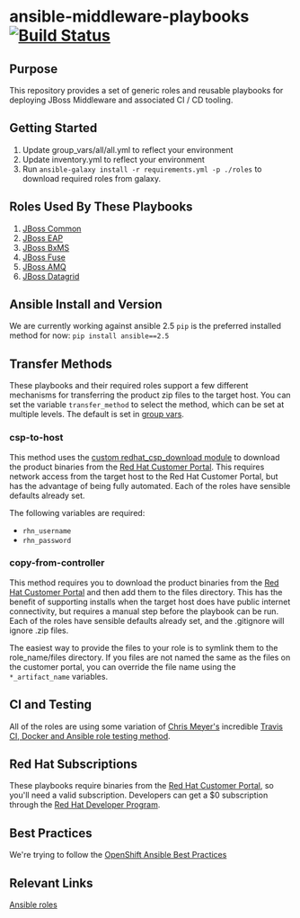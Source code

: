 # ansible-middleware-playbooks [![Build Status](https://travis-ci.org/redhat-cop/ansible-middleware-playbooks.svg)](https://travis-ci.org/redhat-cop/ansible-middleware-playbooks)

## Purpose

This repository provides a set of generic roles and reusable playbooks for deploying JBoss Middleware and associated CI / CD tooling.

## Getting Started

1. Update group_vars/all/all.yml to reflect your environment
2. Update inventory.yml to reflect your environment
3. Run `ansible-galaxy install -r requirements.yml -p ./roles` to download required roles from galaxy.

## Roles Used By These Playbooks

1. [JBoss Common](https://github.com/redhat-cop/ansible-role-jboss-common)
2. [JBoss EAP](https://github.com/redhat-cop/jboss_eap)
3. [JBoss BxMS](https://github.com/redhat-cop/jboss_bxms)
4. [JBoss Fuse](https://github.com/redhat-cop/jboss_fuse)
5. [JBoss AMQ](https://github.com/redhat-cop/jboss_amq)
6. [JBoss Datagrid](https://github.com/redhat-cop/jboss_datagrid)

## Ansible Install and Version

We are currently working against ansible 2.5 `pip` is the preferred installed method for now: `pip install ansible==2.5`

## Transfer Methods

These playbooks and their required roles support a few different mechanisms for transferring the product zip files to the target host. You can set the variable `transfer_method` to select the method, which can be set at multiple levels. The default is set in [group vars](group_vars/all/all.yml).

### csp-to-host

This method uses the [custom redhat_csp_download module](https://github.com/sabre1041/redhat-csp-download) to download the product binaries from the [Red Hat Customer Portal](https://access.redhat.com/downloads/). This requires network access from the target host to the Red Hat Customer Portal, but has the advantage of being fully automated. Each of the roles have sensible defaults already set.

The following variables are required:

- `rhn_username`
- `rhn_password`

### copy-from-controller

This method requires you to download the product binaries from the [Red Hat Customer Portal](https://access.redhat.com/downloads/) and then add them to the files directory. This has the benefit of supporting installs when the target host does have public internet connectivity, but requires a manual step before the playbook can be run. Each of the roles have sensible defaults already set, and the .gitignore will ignore .zip files.

The easiest way to provide the files to your role is to symlink them to the role_name/files directory. If you files are not named the same as the files on the customer portal, you can override the file name using the `*_artifact_name` variables.

## CI and Testing

All of the roles are using some variation of [Chris Meyer's](https://github.com/chrismeyersfsu) incredible [Travis CI, Docker and Ansible role testing method](https://www.ansible.com/blog/testing-ansible-roles-with-docker).

## Red Hat Subscriptions

These playbooks require binaries from the [Red Hat Customer Portal](https://access.redhat.com/downloads/), so you'll need a valid subscription. Developers can get a $0 subscription through the [Red Hat Developer Program](http://developers.redhat.com/products/eap/download/).

## Best Practices

We're trying to follow the [OpenShift Ansible Best Practices](https://github.com/openshift/openshift-ansible/blob/master/docs/best_practices_guide.adoc)

## Relevant Links

[Ansible roles](http://docs.ansible.com/ansible/playbooks_roles.html "Ansible Roles")
